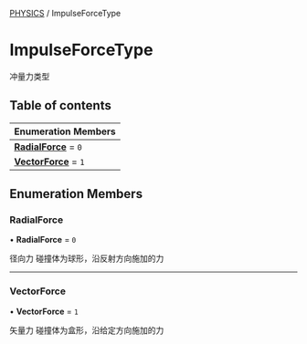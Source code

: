 [PHYSICS](../groups/Core.PHYSICS.md) / ImpulseForceType

# ImpulseForceType <Badge type="tip" text="Enumeration" /> <Score text="ImpulseForceType" />

冲量力类型

## Table of contents

| Enumeration Members |
| :-----|
| **[RadialForce](mw.ImpulseForceType.md#radialforce)** = ``0`` <br> |
| **[VectorForce](mw.ImpulseForceType.md#vectorforce)** = ``1`` <br> |

## Enumeration Members

### RadialForce <Score text="RadialForce" /> 

• **RadialForce** = ``0``

径向力
碰撞体为球形，沿反射方向施加的力

___

### VectorForce <Score text="VectorForce" /> 

• **VectorForce** = ``1``

矢量力
碰撞体为盒形，沿给定方向施加的力
